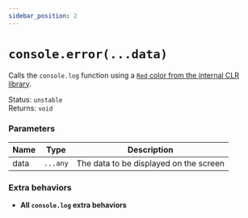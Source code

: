 ```yaml
---
sidebar_position: 2
---
```


# `console.error(...data)`

Calls the `console.log` function using a [`Red` color from the internal CLR library](https://learn.microsoft.com/en-us/dotnet/api/system.consolecolor).

Status: `unstable` <br />
Returns: `void`

### Parameters

| Name | Type | Description |
| ---- | ---- | ----------- |
| data | `...any` | The data to be displayed on the screen |

### Extra behaviors

- **All `console.log` extra behaviors**